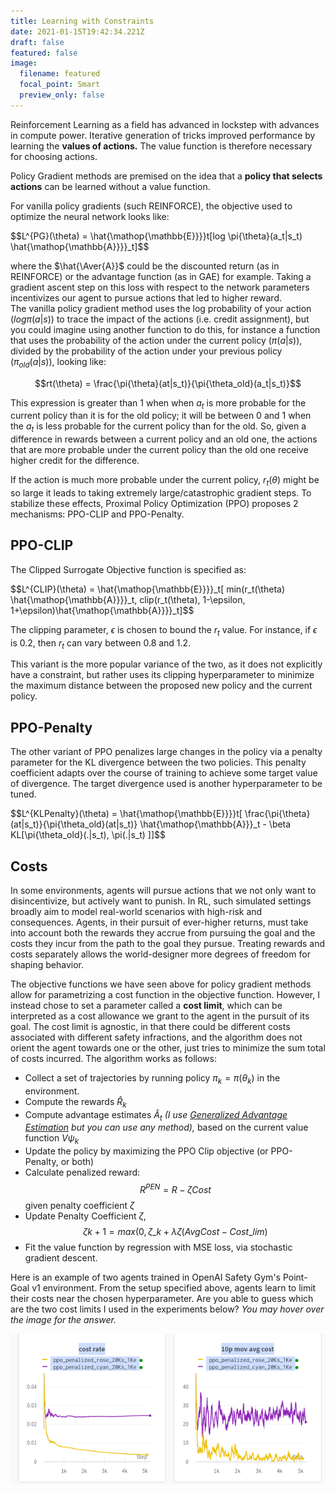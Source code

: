 ```yaml
---
title: Learning with Constraints
date: 2021-01-15T19:42:34.221Z
draft: false
featured: false
image:
  filename: featured
  focal_point: Smart
  preview_only: false
---
```

Reinforcement Learning as a field has advanced in lockstep with advances in compute power. Iterative generation of tricks improved performance by learning the **values of actions.** The value function is therefore necessary for choosing actions.

Policy Gradient methods are premised on the idea that a **policy that selects actions** can be learned without a value function. 

For vanilla policy gradients (such REINFORCE), the objective used to optimize the neural network looks like:

$$L^{PG}(\theta) = \hat{\mathop{\mathbb{E}}}}t\[log \pi{\theta}(a_t|s_t) \hat{\mathop{\mathbb{A}}}}_t]$$

where the $\hat{\Aver{A}}$ could be the discounted return (as in
REINFORCE) or the advantage function (as in GAE) for example. Taking a
gradient ascent step on this loss with respect to the network parameters
incentivizes our agent to pursue actions that led to higher reward.\
The vanilla policy gradient method uses the log probability of your
action $(log \pi(a|s))$ to trace the impact of the actions (i.e. credit
assignment), but you could imagine using another function to do this,
for instance a function that uses the probability of the action under
the current policy $(\pi(a|s))$, divided by the probability of the
action under your previous policy $(\pi_{old}(a|s))$, looking like:

$$rt(\theta) = \frac{\pi{\theta}(at|s_t)}{\pi{\theta_old}(a_t|s_t)}$$

This expression is greater than 1 when when $a_t$ is more probable for
the current policy than it is for the old policy; it will be between 0
and 1 when the $a_t$ is less probable for the current policy than for
the old. So, given a difference in rewards between a current policy and
an old one, the actions that are more probable under the current policy
than the old one receive higher credit for the difference.

If the action is much more probable under the current policy,
$r_t(\theta)$ might be so large it leads to taking extremely
large/catastrophic gradient steps. To stabilize these effects, Proximal Policy Optimization (PPO) proposes 2 mechanisms: PPO-CLIP and PPO-Penalty.

## PPO-CLIP

The Clipped Surrogate Objective function is specified as:

$$L^{CLIP}(\theta) = \hat{\mathop{\mathbb{E}}}}_t\[ min(r_t(\theta) \hat{\mathop{\mathbb{A}}}}_t, clip(r_t(\theta), 1-\epsilon, 1+\epsilon)\hat{\mathop{\mathbb{A}}}}_t]$$

The clipping parameter, $\epsilon$ is chosen to bound the $r_t$ value. For instance, if $\epsilon$ is 0.2, then $r_t$ can vary between 0.8 and 1.2.

This variant is the more popular variance of the two, as it does not explicitly have a constraint, but rather uses its clipping hyperparameter to minimize the maximum distance between the proposed new policy and the current policy.

## PPO-Penalty

The other variant of PPO penalizes large changes in the policy via a penalty parameter for the KL divergence between the two policies. This penalty coefficient adapts over the course of training to achieve some target value of divergence. The target divergence used is another hyperparameter to be tuned.

$$L^{KLPenalty}(\theta) = \hat{\mathop{\mathbb{E}}}}t\[ \frac{\pi{\theta}(at|s_t)}{\pi{\theta_old}(at|s_t)} \hat{\mathop{\mathbb{A}}}_t - \beta KL[\pi{\theta_old}(.|s_t), \pi(.|s_t) ]]$$



## **Costs**

In some environments, agents will pursue actions that we not only want to disincentivize, but actively want to punish. In RL, such simulated settings broadly aim to model real-world scenarios with high-risk and consequences. Agents, in their pursuit of ever-higher returns, must take into account both the rewards they accrue from pursuing the goal and the costs they incur from the path to the goal they pursue. Treating rewards and costs separately allows the world-designer more degrees of freedom for shaping behavior. 

The objective functions we have seen above for policy gradient methods allow for parametrizing a cost function in the objective function. However, I instead chose to set a parameter called a **cost limit**, which can be interpreted as a cost allowance we grant to the agent in the pursuit of its goal. The cost limit is agnostic, in that there could be different costs associated with different safety infractions, and the algorithm does not orient the agent towards one or the other, just tries to minimize the sum total of costs incurred. The algorithm works as follows: 

* Collect a set of trajectories by running policy $\pi_k = \pi(\theta_k)$ in the environment.
* Compute the rewards $\hat{R}_k$
* Compute advantage estimates $\hat{A}_t$ *(I use [Generalized Advantage Estimation](https://arxiv.org/abs/1506.02438) but you can use any method),* based on the current value function $V{\psi_k}$
* Update the policy by maximizing the PPO Clip objective (or PPO-Penalty, or both)
* Calculate penalized reward: $$R^{PEN} = R - \zeta Cost $$ given penalty coefficient $\zeta$
* Update  Penalty Coefficient $\zeta$, $$\zeta{k+1} = max(0, \zeta\_k + \lambda{\zeta}(Avg Cost - Cost\_{lim} )$$
* Fit the value function by regression with MSE loss, via stochastic gradient descent.



Here is an example of two agents trained in OpenAI Safety Gym's Point-Goal v1 environment. From the setup specified above, agents learn to limit their costs near the chosen hyperparameter. Are you able to guess which are the two cost limits I used in the experiments below? *You may hover over the image for the answer.*



![](runs_costlim_25_0.png "The answers are 0 (yellow) and 25 (purple).")